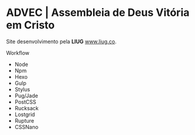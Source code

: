 # ADVEC | Assembleia de Deus Vitória em Cristo
Site desenvolvimento pela **LIUG** www.liug.co.

Workflow
+ Node
+ Npm
+ Hexo
+ Gulp
+ Stylus
+ Pug/Jade
+ PostCSS
+ Rucksack
+ Lostgrid
+ Rupture
+ CSSNano
